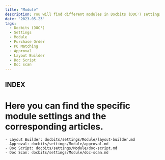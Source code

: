 ```yaml
---
title: "Module"
description: You will find different modules in Docbits (DOC²) settings.These modules are important if you like to deal with PO Matching and use the table extraction functionality.
date: "2023-05-23"
tags:
  - Docbits (DOC²)
  - Settings
  - Module
  - Purchase Order
  - PO Matching
  - Approval
  - Layout Builder
  - Doc Script
  - Doc scan
---
```


  ## INDEX

  # Here you can find the specific module settings and the corresponding articles.

    - Layout Builder: docbits/settings/Module/layout-builder.md
    - Approval: docbits/settings/Module/approval.md
    - Doc Script: docbits/settings/Module/doc-script.md
    - Doc Scan: docbits/settings/Module/doc-scan.md


